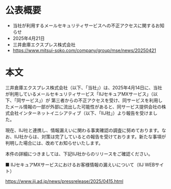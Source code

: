 # 公表概要
- 当社が利用するメールセキュリティサービスへの不正アクセスに関するお知らせ
- 2025年4月21日
- 三井倉庫エクスプレス株式会社
- https://www.mitsui-soko.com/company/group/mse/news/20250421

# 本文
三井倉庫エクスプレス株式会社（以下、「当社」）は、2025年4月14日に、当社が利用しているメールセキュリティサービス「IIJセキュアMXサービス」（以下、「同サービス」）が 第三者からの不正アクセスを受け、同サービスを利用したメール情報の一部が外部に流出した可能性があると、同サービス提供会社の株式会社インターネットイニシアティブ（以下、「IIJ社」）より報告を受けました。

現在、IIJ社と連携し、情報漏えいに関わる事実確認の調査に努めております。なお、IIJ社からは、対策は完了しているとの報告を受けております。新たな事項が判明した場合には、改めてお知らせいたします。


本件の詳細につきましては、下記IIJ社からのリリースをご確認ください。

■ IIJセキュアMXサービスにおけるお客様情報の漏えいについて（IIJ WEBサイト）

https://www.iij.ad.jp/news/pressrelease/2025/0415.html
